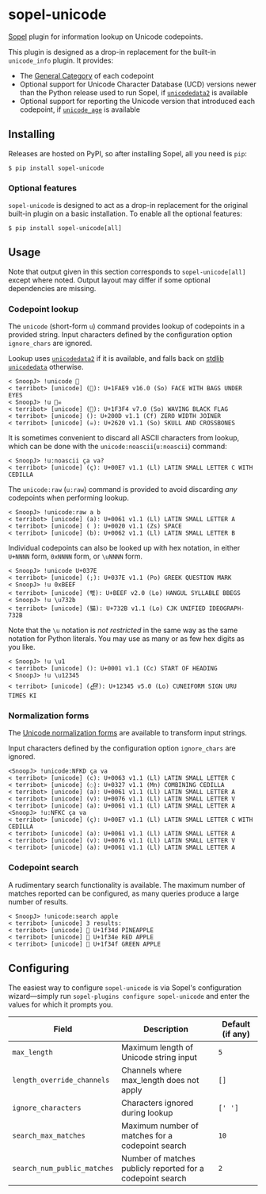 # sopel-unicode

[Sopel] plugin for information lookup on Unicode codepoints.

This plugin is designed as a drop-in replacement for the built-in `unicode_info` plugin. It provides:

* The [General Category] of each codepoint
* Optional support for Unicode Character Database (UCD) versions newer than the Python release used to run Sopel, if [`unicodedata2`] is available
* Optional support for reporting the Unicode version that introduced each codepoint, if [`unicode_age`] is available

[Sopel]: https://pypi.org/project/sopel/
[General Category]: https://en.wikipedia.org/wiki/Unicode_character_property#General_Category
[`unicodedata2`]: https://pypi.org/project/unicodedata2/
[`unicode_age`]: https://pypi.org/project/unicode-age/

## Installing

Releases are hosted on PyPI, so after installing Sopel, all you need is `pip`:

```shell
$ pip install sopel-unicode
```

### Optional features

`sopel-unicode` is designed to act as a drop-in replacement for the original built-in plugin on a basic installation.
To enable all the optional features:

```shell
$ pip install sopel-unicode[all]
```
<!-- TODO:SnoopJ list and explain options for granular extras once CLDR is included -->

## Usage

Note that output given in this section corresponds to `sopel-unicode[all]` except where noted. Output layout may differ
if some optional dependencies are missing.

### Codepoint lookup

The `unicode` (short-form `u`) command provides lookup of codepoints in a provided string. Input characters defined by
the configuration option `ignore_chars` are ignored.

Lookup uses [`unicodedata2`] if it is available, and falls back on [stdlib `unicodedata`] otherwise.

[stdlib `unicodedata`]: https://docs.python.org/3/library/unicodedata.html

```
< SnoopJ> !unicode 🫩
< terribot> [unicode] (🫩): U+1FAE9 v16.0 (So) FACE WITH BAGS UNDER EYES
< SnoopJ> !u 🏴‍☠ 
< terribot> [unicode] (🏴): U+1F3F4 v7.0 (So) WAVING BLACK FLAG
< terribot> [unicode] (‍): U+200D v1.1 (Cf) ZERO WIDTH JOINER
< terribot> [unicode] (☠): U+2620 v1.1 (So) SKULL AND CROSSBONES
```

It is sometimes convenient to discard all ASCII characters from lookup, which can be done with the
`unicode:noascii`(`u:noascii`) command:

```
< SnoopJ> !u:noascii ça va?
< terribot> [unicode] (ç): U+00E7 v1.1 (Ll) LATIN SMALL LETTER C WITH CEDILLA
```

The `unicode:raw` (`u:raw`) command is provided to avoid discarding *any* codepoints when performing lookup.

```
< SnoopJ> !unicode:raw a b
< terribot> [unicode] (a): U+0061 v1.1 (Ll) LATIN SMALL LETTER A
< terribot> [unicode] ( ): U+0020 v1.1 (Zs) SPACE
< terribot> [unicode] (b): U+0062 v1.1 (Ll) LATIN SMALL LETTER B
```

Individual codepoints can also be looked up with hex notation, in either `U+NNNN` form, `0xNNNN` form, or `\uNNNN` form.

```
< SnoopJ> !unicode U+037E
< terribot> [unicode] (;): U+037E v1.1 (Po) GREEK QUESTION MARK
< SnoopJ> !u 0xBEEF
< terribot> [unicode] (뻯): U+BEEF v2.0 (Lo) HANGUL SYLLABLE BBEGS
< SnoopJ> !u \u732b
< terribot> [unicode] (猫): U+732B v1.1 (Lo) CJK UNIFIED IDEOGRAPH-732B
```

Note that the `\u` notation is *not restricted* in the same way as the same notation for Python literals. You may use as
many or as few hex digits as you like.

```
< SnoopJ> !u \u1
< terribot> [unicode] (): U+0001 v1.1 (Cc) START OF HEADING
< SnoopJ> !u \u12345
< terribot> [unicode] (𒍅): U+12345 v5.0 (Lo) CUNEIFORM SIGN URU TIMES KI
```

### Normalization forms

The [Unicode normalization forms] are available to transform input strings.

[Unicode normalization forms]: https://unicode.org/reports/tr15/

Input characters defined by the configuration option `ignore_chars` are ignored.

```
<SnoopJ> !unicode:NFKD ça va
< terribot> [unicode] (c): U+0063 v1.1 (Ll) LATIN SMALL LETTER C
< terribot> [unicode] (◌̧): U+0327 v1.1 (Mn) COMBINING CEDILLA
< terribot> [unicode] (a): U+0061 v1.1 (Ll) LATIN SMALL LETTER A
< terribot> [unicode] (v): U+0076 v1.1 (Ll) LATIN SMALL LETTER V
< terribot> [unicode] (a): U+0061 v1.1 (Ll) LATIN SMALL LETTER A
<SnoopJ> !u:NFKC ça va
< terribot> [unicode] (ç): U+00E7 v1.1 (Ll) LATIN SMALL LETTER C WITH CEDILLA
< terribot> [unicode] (a): U+0061 v1.1 (Ll) LATIN SMALL LETTER A
< terribot> [unicode] (v): U+0076 v1.1 (Ll) LATIN SMALL LETTER V
< terribot> [unicode] (a): U+0061 v1.1 (Ll) LATIN SMALL LETTER A
```

### Codepoint search

A rudimentary search functionality is available. The maximum number of matches reported can be configured, as many
queries produce a large number of results.

```
< SnoopJ> !unicode:search apple
< terribot> [unicode] 3 results:
< terribot> [unicode] 🍍 U+1f34d PINEAPPLE
< terribot> [unicode] 🍎 U+1f34e RED APPLE
< terribot> [unicode] 🍏 U+1f34f GREEN APPLE
```

## Configuring

The easiest way to configure `sopel-unicode` is via Sopel's
configuration wizard—simply run `sopel-plugins configure sopel-unicode`
and enter the values for which it prompts you.

<!--[[[cog
from tools.config_attrdoc_helper import generate_config_table
from sopel_unicode.plugin import SopelUnicodeSection
generate_config_table(SopelUnicodeSection)
]]]-->
| Field                       | Description                                                  | Default (if any)   |
| --------------------------- | ------------------------------------------------------------ | ------------------ |
| `max_length`                | Maximum length of Unicode string input                       | `5`                |
| `length_override_channels`  | Channels where max_length does not apply                     | `[]`               |
| `ignore_characters`         | Characters ignored during lookup                             | `[' ']`            |
| `search_max_matches`        | Maximum number of matches for a codepoint search             | `10`               |
| `search_num_public_matches` | Number of matches publicly reported for a codepoint search   | `2`                |
<!-- [[[end]]] -->
